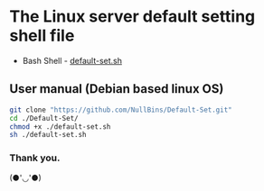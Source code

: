 # The Linux server default setting shell file

  * Bash Shell - [default-set.sh](https://github.com/NullBins/Default-Set/blob/main/default-set.sh)

## User manual (Debian based linux OS)
```bash
git clone "https://github.com/NullBins/Default-Set.git"
cd ./Default-Set/
chmod +x ./default-set.sh
sh ./default-set.sh
```

### Thank you.
(●'◡'●)
